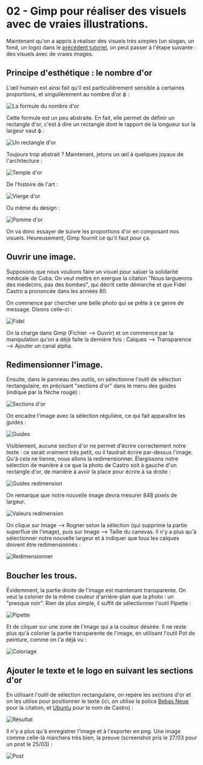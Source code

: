 # 02 - Gimp pour réaliser des visuels avec de vraies illustrations.

Maintenant qu'on a appris à réaliser des visuels très simples (un slogan, un fond, un logo) dans le [précédent tutoriel](gimp_O1_Visuel_simple.md), on peut passer à l'étape suivante : des visuels avec de vraies images.

## Principe d'esthétique : le nombre d'or

L'œil humain est ainsi fait qu'il est particulièrement sensible à certaines proportions, et singulièrement au nombre d'or ϕ :

![La formule du nombre d'or](gimp_02_aux/01_nombre_or.jpg)

Cette formule est un peu abstraite. En fait, elle permet de définir un rectangle d'or, c'est à dire un rectangle dont le rapport de la longueur sur la largeur vaut ϕ :

![Un rectangle d'or](gimp_02_aux/02_rectangle_or.png)

Toujours trop abstrait ? Maintenant, jetons un œil à quelques joyaux de l'architecture :

![Temple d'or](gimp_02_aux/03_temple_or.jpg)

De l'histoire de l'art :

![Vierge d'or](gimp_02_aux/04_raphael_or.png)

Ou même du design :

![Pomme d'or](gimp_02_aux/04_raphael_or.png)

On va donc essayer de suivre les proportions d'or en composant nos visuels. Heureusement, Gimp fournit ce qu'il faut pour ça.

## Ouvrir une image.

Supposons que nous voulions faire un visuel pour saluer la solidarité médicale de Cuba. On veut mettre en exergue la citation "Nous larguerons des médecins, pas des bombes", qui décrit cette démarche et que Fidel Castro a prononcée dans les années 80.

On commence par chercher une belle photo qui se prête à ce genre de message. Disons celle-ci :

![Fidel](gimp_02_aux/05_castro.jpg)

On la charge dans Gimp (Fichier ⟶ Ouvrir) et on commence par la manipulation qu'on a déjà faite la dernière fois : Calques ⟶ Transparence ⟶ Ajouter un canal alpha.

## Redimensionner l'image.

Ensuite, dans le panneau des outils, on sélectionne l'outil de sélection rectangulaire, en précisant "sections d'or" dans le menu des guides (indiqué par la flèche rouge) :

![Sections d'or](gimp_02_aux/06_sections_or.png)

On encadre l'image avec la sélection régulière, ce qui fait apparaître les guides :

![Guides](gimp_02_aux/07_guides.png)

Visiblement, aucune section d'or ne permet d'écrire correctement notre texte : ce serait vraiment très petit, ou il faudrait écrire par-dessus l'image.
Qu'à cela ne tienne, nous allons la redimensionner. Élargissons notre sélection de manière à ce que la photo de Castro soit à gauche d'un rectangle d'or, de manière à avoir la place pour écrire à sa droite :

![Guides redimension](gimp_02_aux/08_guides_redimension.png)

On remarque que notre nouvelle image devra mesurer 848 pixels de largeur.

![Valeurs redimension](gimp_02_aux/09_redimension_pixels.png)

On clique sur Image ⟶ Rogner selon la sélection (qui supprime la partie superflue de l'image), puis sur Image ⟶ Taille du canevas. Il n'y a plus qu'à sélectionner notre nouvelle largeur et à indiquer que tous les calques doivent être redimensionnés :

![Redimensionner](gimp_02_aux/10_taille_canevas.png)

## Boucher les trous.

Évidemment, la partie droite de l'image est maintenant transparente. On veut la colorier de la même couleur d'arrière-plan que la photo : un "presque noir".
Rien de plus simple, il suffit de sélectionner l'outil Pipette :

![Pipette](gimp_02_aux/11_pipette.png)

Et de cliquer sur une zone de l'image qui a la couleur désirée. Il ne reste plus qu'à colorier la partie transparente de l'image, en utilisant l'outil Pot de peinture, comme on l'a déjà vu :

![Coloriage](gimp_02_aux/12_coloriage.png)

## Ajouter le texte et le logo en suivant les sections d'or

En utilisant l'outil de sélection rectangulaire, on repère les sections d'or et on les utilise pour positionner le texte (ici, on utilise la police [Bebas Neue](https://www.dafont.com/fr/bebas-neue.font) pour la citation, et [Ubuntu](https://design.ubuntu.com/font/) pour le nom de Castro) :

![Résultat](gimp_02_aux/13_resultat.png)

Il n'y a plus qu'à enregistrer l'image et à l'exporter en png.
Une image comme celle-là marchera très bien, la preuve (screenshot pris le 27/03 pour un post le 25/03) :

![Post](gimp_02_aux/14_post.png)
